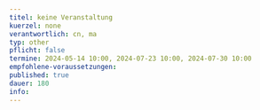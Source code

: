 ```yaml
---
titel: keine Veranstaltung
kuerzel: none
verantwortlich: cn, ma
typ: other
pflicht: false
termine: 2024-05-14 10:00, 2024-07-23 10:00, 2024-07-30 10:00
empfohlene-voraussetzungen: 
published: true
dauer: 180
info: 
---
```



